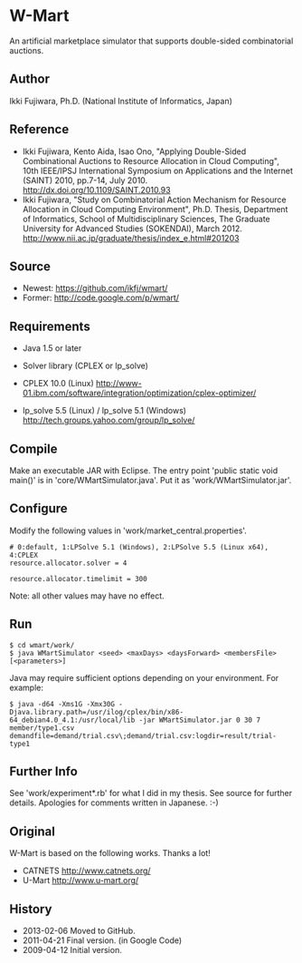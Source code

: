 # W-Mart #

An artificial marketplace simulator that supports double-sided combinatorial auctions.

## Author ##

Ikki Fujiwara, Ph.D. (National Institute of Informatics, Japan)

## Reference ##

- Ikki Fujiwara, Kento Aida, Isao Ono, "Applying Double-Sided Combinational Auctions to Resource Allocation in Cloud Computing", 10th IEEE/IPSJ International Symposium on Applications and the Internet (SAINT) 2010, pp.7-14, July 2010. http://dx.doi.org/10.1109/SAINT.2010.93
- Ikki Fujiwara, "Study on Combinatorial Action Mechanism for Resource Allocation in Cloud Computing Environment", Ph.D. Thesis, Department of Informatics, School of Multidisciplinary Sciences, The Graduate University for Advanced Studies (SOKENDAI), March 2012. http://www.nii.ac.jp/graduate/thesis/index_e.html#201203

## Source ##

+ Newest: https://github.com/ikfj/wmart/
+ Former: http://code.google.com/p/wmart/

## Requirements ##

+ Java 1.5 or later
+ Solver library (CPLEX or lp_solve)

+ CPLEX 10.0 (Linux) http://www-01.ibm.com/software/integration/optimization/cplex-optimizer/
+ lp_solve 5.5 (Linux) / lp_solve 5.1 (Windows) http://tech.groups.yahoo.com/group/lp_solve/

## Compile ##

Make an executable JAR with Eclipse.
The entry point 'public static void main()' is in 'core/WMartSimulator.java'.
Put it as 'work/WMartSimulator.jar'.

## Configure ##

Modify the following values in 'work/market_central.properties'.

	# 0:default, 1:LPSolve 5.1 (Windows), 2:LPSolve 5.5 (Linux x64), 4:CPLEX
	resource.allocator.solver = 4

	resource.allocator.timelimit = 300

Note: all other values may have no effect.

## Run ##

	$ cd wmart/work/
	$ java WMartSimulator <seed> <maxDays> <daysForward> <membersFile> [<parameters>]

Java may require sufficient options depending on your environment.
For example:

	$ java -d64 -Xms1G -Xmx30G -Djava.library.path=/usr/ilog/cplex/bin/x86-64_debian4.0_4.1:/usr/local/lib -jar WMartSimulator.jar 0 30 7 member/type1.csv demandfile=demand/trial.csv\;demand/trial.csv:logdir=result/trial-type1

## Further Info ##

See 'work/experiment*.rb' for what I did in my thesis.
See source for further details. Apologies for comments written in Japanese. :-)

## Original ##

W-Mart is based on the following works. Thanks a lot!

+ CATNETS http://www.catnets.org/
+ U-Mart http://www.u-mart.org/

## History ##

+ 2013-02-06 Moved to GitHub.
+ 2011-04-21 Final version. (in Google Code)
+ 2009-04-12 Initial version.
